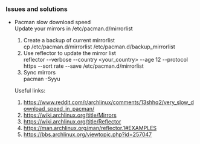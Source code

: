 ### Issues and solutions

* Pacman slow download speed  
  Update your mirrors in /etc/pacman.d/mirrorlist
  1. Create a backup of current mirrorlist  
    cp /etc/pacman.d/mirrorlist /etc/pacman.d/backup_mirrorlist
  2. Use reflector to update the mirror list  
    reflector --verbose --country <your_country> --age 12 --protocol https --sort rate --save /etc/pacman.d/mirrorlist
  3. Sync mirrors  
    pacman -Syyu  

  Useful links:
  1. https://www.reddit.com/r/archlinux/comments/13shhq2/very_slow_download_speed_in_pacman/
  2. https://wiki.archlinux.org/title/Mirrors
  3. https://wiki.archlinux.org/title/Reflector
  4. https://man.archlinux.org/man/reflector.1#EXAMPLES
  5. https://bbs.archlinux.org/viewtopic.php?id=257047

